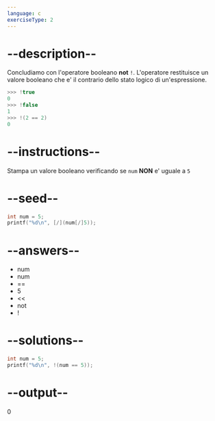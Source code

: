 ```yaml
---
language: c
exerciseType: 2
---
```


# --description--

Concludiamo con l'operatore booleano **not** `!`.
L'operatore restituisce un valore booleano che e' il contrario dello stato logico di un'espressione.
```c
>>> !true
0
>>> !false
1
>>> !(2 == 2)
0
```

# --instructions--

Stampa un valore booleano verificando se `num` **NON** e' uguale a `5`

# --seed--

```c
int num = 5;
printf("%d\n", [/](num[/]5));
```

# --answers--

- num
- num
-  == 
- 5
-  << 
- not
- !

# --solutions--

```c
int num = 5;
printf("%d\n", !(num == 5));
```

# --output--

0
